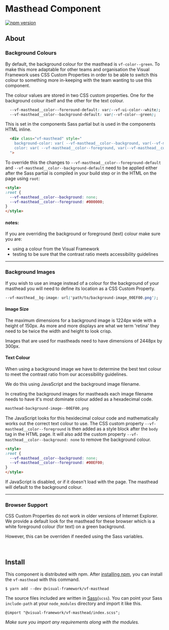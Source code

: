# Masthead Component

[![npm version](https://badge.fury.io/js/%40visual-framework%2Fvf-masthead.svg)](https://badge.fury.io/js/%40visual-framework%2Fvf-masthead)

## About

### Background Colours

By default, the background colour for the masthead is `vf-color--green`. To make this more adaptable for other teams and organisation the Visual Framework uses CSS Custom Properties in order to be able to switch this colour to something more in-keeping with the team wanting to use this component.

The colour values are stored in two CSS custom properties. One for the background colour itself and the other for the text colour.

```css
  --vf-masthead__color--foreround-default: var(--vf-ui-color--white);
  --vf-masthead__color--background-default: var(--vf-color--green);
```

This is set in the components Sass partial but is used in the components HTML inline.

```html
  <div class="vf-masthead" style="
    background-color: var( --vf-masthead__color--background, var(--vf-masthead__color--background-default) );
    color: var( --vf-masthead__color--foreground, var(--vf-masthead__color--foreround-default) );
  ">
```

To override this the changes to `--vf-masthead__color--foreground-default` and `--vf-masthead__color--background-default` need to be applied either after the Sass partial is compiled in your build step or in the HTML on the page using `root`:

```html
<style>
:root {
  --vf-masthead__color--background: none;
  --vf-masthead__color--foreground: #000000;
}
</style>
```

#### notes:

If you are overriding the background or foreground (text) colour make sure you are:

- using a colour from the Visual Framework
- testing to be sure that the contrast ratio meets accessibility guidelines

---

### Background Images

If you wish to use an image instead of a colour for the background of your masthead you will need to define its location as a CSS Custom Property.

```css
--vf-masthead__bg-image: url('path/to/background-image_00EF00.png');
```

#### Image Size

The maximum dimensions for a background image is 1224px wide with a height of 150px. As more and more displays are what we term 'retina' they need to be twice the width and height to look crisp.

Images that are used for mastheads need to have dimensions of 2448px by 300px.

#### Text Colour

When using a background image we have to determine the best text colour to meet the contrast ratio from our accessibility guidelines.

We do this using JavaScript and the background image filename.

In creating the background images for mastheads each image filename needs to have it's most dominate colour added as a hexadecimal code.

```bash
masthead-background-image--00EF00.png
```

The JavaScript looks for this hexidecimal colour code and mathematically works out the correct text colour to use. The CSS custom property `--vf-masthead__color--foreground` is then added as a style block after the `body` tag in the HTML page. It will also add the custom property `--vf-masthead__color--background: none` to remove the background colour.

```html
<style>
:root {
  --vf-masthead__color--background: none;
  --vf-masthead__color--foreground: #00EF00;
}
</style>
```

If JavaScript is disabled, or if it doesn't load with the page. The masthead will default to the background colour.

---

### Browser Support

CSS Custom Properties do not work in older versions of Internet Explorer. We provide a default look for the masthead for these browser which is a white foreground colour (for text) on a green background.

However, this can be overriden if needed using the Sass variables.

<br>

## Install

This component is distributed with npm. After [installing npm](https://www.npmjs.com/get-npm), you can install the `vf-masthead` with this command.

```
$ yarn add --dev @visual-framework/vf-masthead
```

The source files included are written in [Sass](http://sass-lang.com)(`scss`). You can point your Sass `include-path` at your `node_modules` directory and import it like this.

```
@import "@visual-framework/vf-masthead/index.scss";
```

_Make sure you import any requirements along with the modules._
